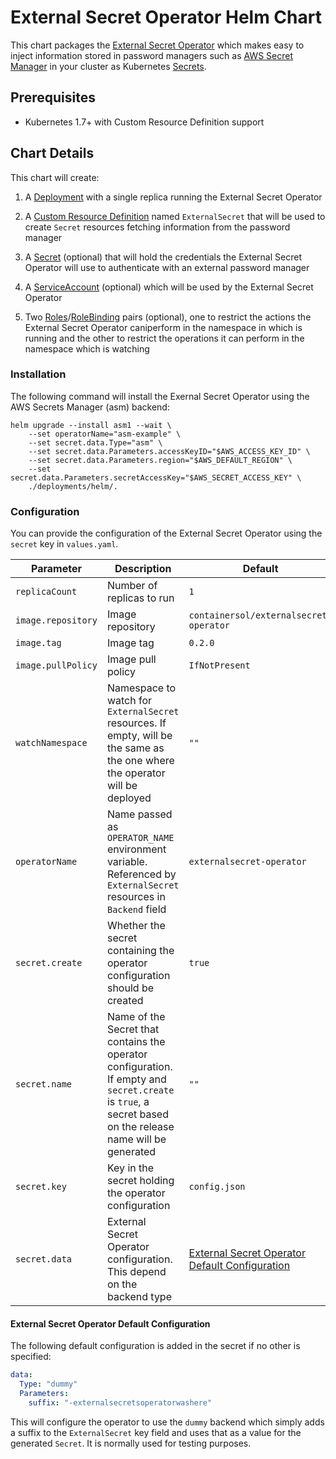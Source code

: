 # External Secret Operator Helm Chart

This chart packages the [External Secret Operator](https://github.com/ContainerSolutions/externalsecret-operator) which makes easy to inject information stored in password managers such as [AWS Secret Manager](https://aws.amazon.com/secrets-manager/) in your cluster as Kubernetes [Secrets](https://kubernetes.io/docs/concepts/configuration/secret/).

## Prerequisites

* Kubernetes 1.7+ with Custom Resource Definition support

## Chart Details

This chart will create:

1. A [Deployment](https://kubernetes.io/docs/concepts/workloads/controllers/deployment/) with a single replica running the External Secret Operator

1. A [Custom Resource Definition](https://kubernetes.io/docs/concepts/extend-kubernetes/api-extension/custom-resources/) named `ExternalSecret` that will be used to create `Secret` resources fetching information from the password manager
 
3. A [Secret](https://kubernetes.io/docs/concepts/configuration/secret/) (optional) that will hold the credentials the External Secret Operator will use to authenticate with an external password manager

4. A [ServiceAccount](https://kubernetes.io/docs/reference/access-authn-authz/service-accounts-admin/) (optional) which will be used by the External Secret Operator

5. Two [Roles](https://kubernetes.io/docs/reference/access-authn-authz/rbac/#role-and-clusterrole)/[RoleBinding](https://kubernetes.io/docs/reference/access-authn-authz/rbac/#rolebinding-and-clusterrolebinding) pairs (optional), one to restrict the actions the External Secret Operator caniperform in the namespace in which is running and the other to restrict the operations it can perform in the namespace which is watching

### Installation

The following command will install the Exernal Secret Operator using the AWS Secrets Manager (asm) backend:

```shell
helm upgrade --install asm1 --wait \
    --set operatorName="asm-example" \
    --set secret.data.Type="asm" \
    --set secret.data.Parameters.accessKeyID="$AWS_ACCESS_KEY_ID" \
    --set secret.data.Parameters.region="$AWS_DEFAULT_REGION" \
    --set secret.data.Parameters.secretAccessKey="$AWS_SECRET_ACCESS_KEY" \
    ./deployments/helm/.
```

### Configuration

You can provide the configuration of the External Secret Operator using the `secret` key in `values.yaml`. 

|Parameter|Description|Default|
| - | - | - |
| `replicaCount` | Number of replicas to run | `1`
| `image.repository` | Image repository | `containersol/externalsecret-operator`
| `image.tag` | Image tag | `0.2.0`
| `image.pullPolicy` | Image pull policy | `IfNotPresent`
| `watchNamespace` | Namespace to watch for `ExternalSecret` resources. If empty, will be the same as the one where the operator will be deployed | `""`
| `operatorName` | Name passed as `OPERATOR_NAME` environment variable. Referenced by `ExternalSecret` resources in `Backend` field | `externalsecret-operator`
| `secret.create` | Whether the secret containing the operator configuration should be created | `true`
| `secret.name` | Name of the Secret that contains the operator configuration. If empty and `secret.create` is `true`, a secret based on the release name will be generated | `""`
| `secret.key` | Key in the secret holding the operator configuration | `config.json`
| `secret.data` | External Secret Operator configuration. This depend on the backend type | [External Secret Operator Default Configuration](#markdown-header-default-pubsub-configuration)

#### External Secret Operator Default Configuration

The following default configuration is added in the secret if no other is specified:

```yaml
data:
  Type: "dummy"
  Parameters:
    suffix: "-externalsecretsoperatorwashere"
```

This will configure the operator to use the `dummy` backend which simply adds a suffix to the `ExternalSecret` key field and uses that as a value for the generated `Secret`. It is normally used for testing purposes.
